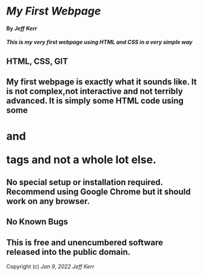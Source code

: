 # _My First Webpage_

#### By _**Jeff Kerr**_

#### _This is my very first webpage using HTML and CSS in a very simple way_

## HTML, CSS, GIT


## My first webpage is exactly what it sounds like. It is not complex,not interactive and not terribly advanced. It is simply some HTML code using some <h1> and <p> tags and not a whole lot else. 


## No special setup or installation required. Recommend using Google Chrome but it should work on any browser. 


## No Known Bugs


## This is free and unencumbered software released into the public domain.


Copyright (c) _Jan 9, 2022_ _Jeff Kerr_
